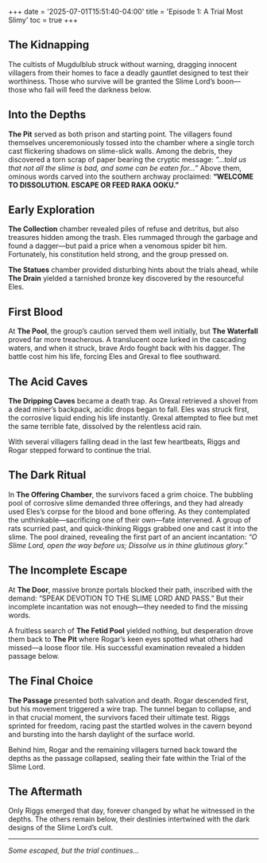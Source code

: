 +++
date = '2025-07-01T15:51:40-04:00'
title = 'Episode 1: A Trial Most Slimy'
toc = true
+++

## The Kidnapping

The cultists of Mugdulblub struck without warning, dragging innocent villagers from their homes to face a deadly gauntlet designed to test their worthiness. Those who survive will be granted the Slime Lord’s boon—those who fail will feed the darkness below.

## Into the Depths

**The Pit** served as both prison and starting point. The villagers found themselves unceremoniously tossed into the chamber where a single torch cast flickering shadows on slime-slick walls. Among the debris, they discovered a torn scrap of paper bearing the cryptic message: *”…told us that not all the slime is bad, and some can be eaten for…”* Above them, ominous words carved into the southern archway proclaimed: **“WELCOME TO DISSOLUTION. ESCAPE OR FEED RAKA OOKU.”**

## Early Exploration

**The Collection** chamber revealed piles of refuse and detritus, but also treasures hidden among the trash. Eles rummaged through the garbage and found a dagger—but paid a price when a venomous spider bit him. Fortunately, his constitution held strong, and the group pressed on.

**The Statues** chamber provided disturbing hints about the trials ahead, while **The Drain** yielded a tarnished bronze key discovered by the resourceful Eles.

## First Blood

At **The Pool**, the group’s caution served them well initially, but **The Waterfall** proved far more treacherous. A translucent ooze lurked in the cascading waters, and when it struck, brave Ardo fought back with his dagger. The battle cost him his life, forcing Eles and Grexal to flee southward.

## The Acid Caves

**The Dripping Caves** became a death trap. As Grexal retrieved a shovel from a dead miner’s backpack, acidic drops began to fall. Eles was struck first, the corrosive liquid ending his life instantly. Grexal attempted to flee but met the same terrible fate, dissolved by the relentless acid rain.

With several villagers falling dead in the last few heartbeats, Riggs and Rogar stepped forward to continue the trial.

## The Dark Ritual

In **The Offering Chamber**, the survivors faced a grim choice. The bubbling pool of corrosive slime demanded three offerings, and they had already used Eles’s corpse for the blood and bone offering. As they contemplated the unthinkable—sacrificing one of their own—fate intervened. A group of rats scurried past, and quick-thinking Riggs grabbed one and cast it into the slime. The pool drained, revealing the first part of an ancient incantation: *“O Slime Lord, open the way before us; Dissolve us in thine glutinous glory.”*

## The Incomplete Escape

At **The Door**, massive bronze portals blocked their path, inscribed with the demand: “SPEAK DEVOTION TO THE SLIME LORD AND PASS.” But their incomplete incantation was not enough—they needed to find the missing words.

A fruitless search of **The Fetid Pool** yielded nothing, but desperation drove them back to **The Pit** where Rogar’s keen eyes spotted what others had missed—a loose floor tile. His successful examination revealed a hidden passage below.

## The Final Choice

**The Passage** presented both salvation and death. Rogar descended first, but his movement triggered a wire trap. The tunnel began to collapse, and in that crucial moment, the survivors faced their ultimate test. Riggs sprinted for freedom, racing past the startled wolves in the cavern beyond and bursting into the harsh daylight of the surface world.

Behind him, Rogar and the remaining villagers turned back toward the depths as the passage collapsed, sealing their fate within the Trial of the Slime Lord.

## The Aftermath

Only Riggs emerged that day, forever changed by what he witnessed in the depths. The others remain below, their destinies intertwined with the dark designs of the Slime Lord’s cult.

-----

*Some escaped, but the trial continues…*